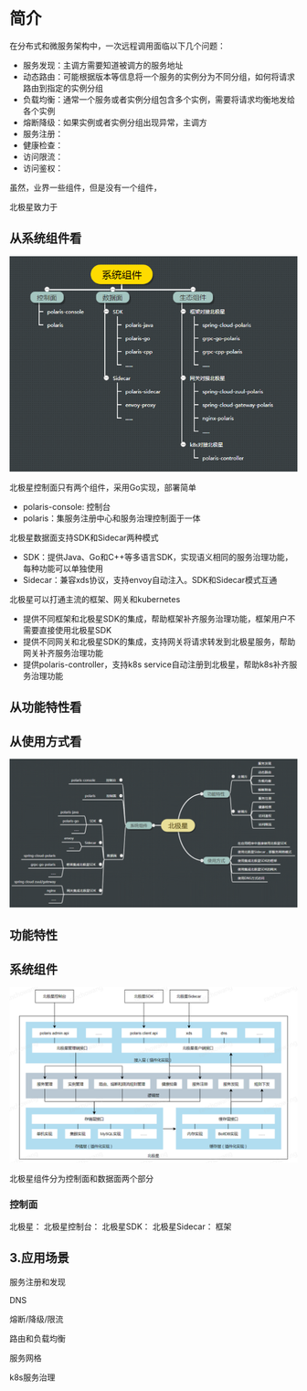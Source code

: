 # 简介

在分布式和微服务架构中，一次远程调用面临以下几个问题：
* 服务发现：主调方需要知道被调方的服务地址
* 动态路由：可能根据版本等信息将一个服务的实例分为不同分组，如何将请求路由到指定的实例分组
* 负载均衡：通常一个服务或者实例分组包含多个实例，需要将请求均衡地发给各个实例
* 熔断降级：如果实例或者实例分组出现异常，主调方
* 服务注册：
* 健康检查：
* 访问限流：
* 访问鉴权：

虽然，业界一些组件，但是没有一个组件，

北极星致力于

## 从系统组件看

![系统组件图](简介-系统组件图.png)

北极星控制面只有两个组件，采用Go实现，部署简单
* polaris-console: 控制台
* polaris：集服务注册中心和服务治理控制面于一体

北极星数据面支持SDK和Sidecar两种模式
* SDK：提供Java、Go和C++等多语言SDK，实现语义相同的服务治理功能，每种功能可以单独使用
* Sidecar：兼容xds协议，支持envoy自动注入。SDK和Sidecar模式互通

北极星可以打通主流的框架、网关和kubernetes
* 提供不同框架和北极星SDK的集成，帮助框架补齐服务治理功能，框架用户不需要直接使用北极星SDK
* 提供不同网关和北极星SDK的集成，支持网关将请求转发到北极星服务，帮助网关补齐服务治理功能
* 提供polaris-controller，支持k8s service自动注册到北极星，帮助k8s补齐服务治理功能

## 从功能特性看


## 从使用方式看


![简介图](北极星是什么-简介图.png)

## 功能特性

## 系统组件

![系统组件图](北极星是什么-简介-系统组件图.png)

北极星组件分为控制面和数据面两个部分

### 控制面

北极星：
北极星控制台：
北极星SDK：
北极星Sidecar：
框架

## 3.应用场景

服务注册和发现

DNS

熔断/降级/限流

路由和负载均衡

服务网格

k8s服务治理
